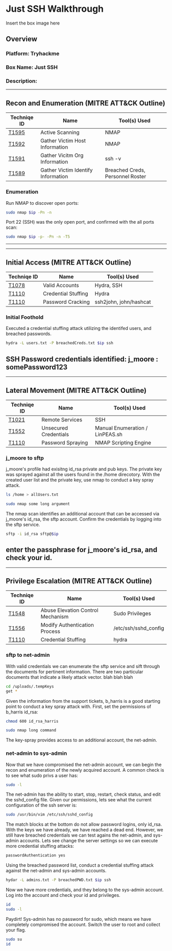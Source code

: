 # Just SSH Walkthrough

Insert the box image here

## Overview
### Platform: Tryhackme
### Box Name: Just SSH
### Description: 

---
## Recon and Enumeration (MITRE ATT&CK Outline)

| Techniqe ID                 | Name                          | Tool(s) Used                |
|-----------------------------|-------------------------------|-----------------------------|
| [T1595](https://attack.mitre.org/techniques/T1595/)                       | Active Scanning               | NMAP                        |
| [T1592](https://attack.mitre.org/techniques/T1592/)                       | Gather Victim Host Information | NMAP                       |
| [T1591](https://attack.mitre.org/techniques/T1591/)                       | Gather Vicitm Org Information | ssh -v |
| [T1589](https://attack.mitre.org/techniques/T1589/)                       | Gather Victim Identify Information | Breached Creds, Personnel Roster |

### Enumeration
Run NMAP to discover open ports:
```bash
sudo nmap $ip -Pn -n
```

Port 22 (SSH) was the only open port, and confirmed with the all ports scan:
```bash
sudo nmap $ip -p- -Pn -n -T5
```
---
---
## Initial Access (MITRE ATT&CK Outline)

| Techniqe ID                 | Name                          | Tool(s) Used                |
|-----------------------------|-------------------------------|-----------------------------|
| [T1078](https://attack.mitre.org/techniques/T1078/)    | Valid Accounts    |  Hydra, SSH  |
| [T1110](https://attack.mitre.org/techniques/T1110/004/)   |  Credential Stuffing   |  Hydra   |
| [T1110](https://attack.mitre.org/techniques/T1110/002/)   | Password Cracking   | ssh2john, john/hashcat  |

### Initial Foothold
Executed a credential stuffing attack utilizing the identifed users, and breached passwords.
```bash
hydra -L users.txt -P breachedCreds.txt $ip ssh
```

SSH Password credentials identified: j_moore : somePassword123
---
---
## Lateral Movement (MITRE ATT&CK Outline)

| Techniqe ID                 | Name                          | Tool(s) Used                |
|-----------------------------|-------------------------------|-----------------------------|
| [T1021](https://attack.mitre.org/techniques/T1021/004/)    | Remote Services    | SSH    |
| [T1552](https://attack.mitre.org/techniques/T1552/)    | Unsecured Credentials    | Manual Enumeration / LinPEAS.sh    |
| [T1110](https://attack.mitre.org/techniques/T1110/003/)    | Password Spraying    | NMAP Scripting Engine    |

### j_moore to sftp
j_moore's profile had exisitng id_rsa private and pub keys. The private key was sprayed
against all the users found in the /home direcotory. With the created user list and
the private key, use nmap to conduct a key spray attack.

```bash
ls /home > allUsers.txt
```

```bash
sudo nmap some long argument
```

The nmap scan identifies an additional account that can be accessed via j_moore's id_rsa, the sftp 
account. Confirm the credentials by logging into the sftp service.
```bash
sftp -i id_rsa sftp@$ip
```
enter the passphrase for j_moore's id_rsa, and check your id.
---
---

## Privilege Escalation (MITRE ATT&CK Outline)

| Techniqe ID                 | Name                          | Tool(s) Used                |
|-----------------------------|-------------------------------|-----------------------------|
| [T1548](https://attack.mitre.org/techniques/T1548/003/)    | Abuse Elevation Control Mechanism    | Sudo Privileges
| [T1556](https://attack.mitre.org/techniques/T1556/)    | Modify Authentication Process    | /etc/ssh/sshd_config
| [T1110](https://attack.mitre.org/techniques/T1110/004/)    | Credential Stuffing    | hydra    |


### sftp to net-admin
With valid credentials we can enumerate the sftp service and sift through the documents for pertinent 
information. There are two particular documents that indicate a likely attack vector. blah blah blah

```bash
cd /uploads/.tempKeys
get *
```

Given the information from the support tickets, b_harris is a good starting point to conduct a 
key spray attack with. First, set the permissions of b_harris id_rsa:

```bash
chmod 600 id_rsa_harris
```

```bash
sudo nmap long command
```

The key-spray provides access to an additional account, the net-admin.

### net-admin to sys-admin

Now that we have compromised the net-admin account, we can begin the recon and enumeration of the
newly acquired account. A common check is to see what sudo privs a user has:

```bash
sudo -l
```

The net-admin has the ability to start, stop, restart, check status, and edit the sshd_config file. 
Given our permissions, lets see what the current configuration of the ssh server is:

```bash
sudo /usr/bin/vim /etc/ssh/sshd_config
```

The match blocks at the bottom do not allow password logins, only id_rsa. With the keys we have already,
we have reached a dead end. However, we still have breached credentials we can test agains the net-admin, and
sys-admin accounts. Lets see change the server settings so we can execute more credential stuffing attacks:

```bash
passwordAuthentication yes
```

Using the breached password list, conduct a credential stuffing attack against the net-admin and sys-admin
accounts.

```bash
hydar -L admins.txt -P breachedPWD.txt $ip ssh
```

Now we have more credentials, and they belong to the sys-admin account. Log into the account and check your id
and privileges.

```bash
id
sudo -l
```

Paydirt! Sys-admin has no password for sudo, which means we have completely compromised the account. Switch the
user to root and collect your flag.

```bash
sudo su
id
```
